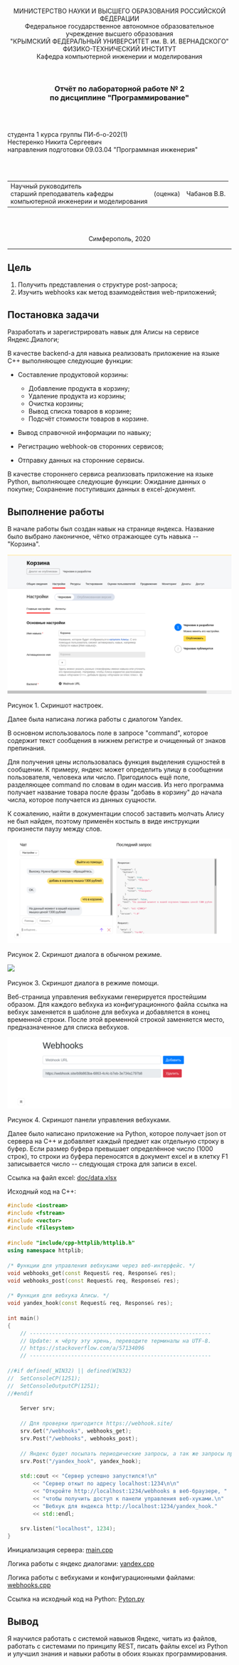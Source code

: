 <p align="center">МИНИСТЕРСТВО НАУКИ  И ВЫСШЕГО ОБРАЗОВАНИЯ РОССИЙСКОЙ ФЕДЕРАЦИИ<br>
Федеральное государственное автономное образовательное учреждение высшего образования<br>
"КРЫМСКИЙ ФЕДЕРАЛЬНЫЙ УНИВЕРСИТЕТ им. В. И. ВЕРНАДСКОГО"<br>
ФИЗИКО-ТЕХНИЧЕСКИЙ ИНСТИТУТ<br>
Кафедра компьютерной инженерии и моделирования</p>
<br>
<h3 align="center">Отчёт по лабораторной работе № 2<br> по дисциплине "Программирование"</h3>
<br><br>
<p>студента 1 курса группы ПИ-б-о-202(1)<br>Нестеренко Никита Сергеевич<br>
направления подготовки 09.03.04 "Программная инженерия"</p>
<br><br>
<table>
<tr><td>Научный руководитель<br> старший преподаватель кафедры<br> компьютерной инженерии и моделирования</td>
<td>(оценка)</td>
<td>Чабанов В.В.</td>
</tr>
</table>
<br><br>
<p align="center">Симферополь, 2020</p>
<hr>

## Цель
1. Получить представления о структуре post-запроса;
2. Изучить webhooks как метод взаимодействия web-приложений;

## Постановка задачи

Разработать и зарегистрировать навык для Алисы на сервисе Яндекс.Диалоги;

В качестве backend-a для навыка реализовать приложение на языке С++ выполняющее следующие функции:

- Составление продуктовой корзины:
    - Добавление продукта в корзину;
    - Удаление продукта из корзины;
    - Очистка корзины;
    - Вывод списка товаров в корзине;
    - Подсчёт стоимости товаров в корзине.

- Вывод справочной информации по навыку;

- Регистрацию webhook-ов сторонних сервисов;

- Отправку данных на сторонние сервисы. 

В качестве стороннего сервиса реализовать приложение на языке Python, выполняющее следующие функции:
    Ожидание данных о покупке;
    Сохранение поступивших данных в excel-документ.

## Выполнение работы
<!--
    Скриншот со страницы настроек навыка (должно быть видно название);
    Демонстрация работы функционала Корзина (достаточно скриншота с диалогом);
    Демонстрация работы функционала Помощь (достаточно скриншота с диалогом);
    Скриншот страницы управления webhook-ами с добавленным webhook-ом клиентского приложения;
    Ссылка на excel-файл заполненный клиентским приложением. Сам файл разместить в репозитории. Не обязательно делать 1000 записей, размер буфера можно уменьшить;
    Полный исходный код серверного приложения;
    Полный исходный код клиентского приложения;
-->
<!-- data.xlsx  default-mode.png  help-mode.png  settings-screenshot.png  webhooks.png -->

В начале работы был создан навык на странице яндекса. Название было выбрано лаконичное, чётко отражающее суть навыка -- "Корзина".

![](doc/2020-12-16_20-39-08.png)

  Рисунок 1. Скриншот настроек.

Далее была написана логика работы с диалогом Yandex.

В основном использовалось поле в запросе "command", которое содержит текст сообщения в нижнем регистре и очищенный от знаков препинания.

Для получения цены использовалась функция выделения сущностей в сообщении. К примеру, яндекс может определить улицу в сообщении пользователя, человека или число.
Пригодилось ещё поле, разделяющее command по словам в один массив. Из него программа получает название товара после фразы "добавь в корзину" до начала числа,
которое получается из данных сущности.

К сожалению, найти в документации способ заставить молчать Алису не был найден, поэтому применён костыль в виде инструкции произнести паузу между слов.

![](doc/2020-12-16_20-37-26.png)

  Рисунок 2. Скриншот диалога в обычном режиме.

![](doc/e2020-12-16_20-38-13.png)

  Рисунок 3. Скриншот диалога в режиме помощи.

Веб-страница управления вебхуками генерируется простейшим образом. Для каждого вебхука из конфигурационного файла ссылка на вебхук заменяется 
в шаблоне для вебхука и добавляется в конец временной строки. После этой временной строкой заменяется место, предназначенное для списка вебхуков.

![](doc/vebhyk.png)

  Рисунок 4. Скриншот панели управления вебхуками.

Далее было написано приложение на Python, которое получает json от сервера на C++ и добавляет каждый предмет как отдельную строку в буфер.
Если размер буфера превышает определённое число (1000 строк), то строки из буфера переносятся в документ excel и в клетку F1 записывается число --
следующая строка для записи в excel.

Ссылка на файл excel: [doc/data.xlsx](doc/data.xlsx)

Исходный код на C++:

```cpp
#include <iostream>
#include <fstream>
#include <vector>
#include <filesystem>

#include "include/cpp-httplib/httplib.h"
using namespace httplib;

/* Функции для управления вебхуками через веб-интерфейс. */
void webhooks_get(const Request& req, Response& res);
void webhooks_post(const Request& req, Response& res);

/* Функция для вебхука Алисы. */
void yandex_hook(const Request& req, Response& res);

int main()
{
	// ---------------------------------------------------------
	// Update: к чёрту эту хрень, переводите терминалы на UTF-8.
	// https://stackoverflow.com/a/57134096
	// ---------------------------------------------------------

//#if defined(_WIN32) || defined(WIN32)
//	SetConsoleCP(1251);
//	SetConsoleOutputCP(1251);
//#endif

	Server srv;

	// Для проверки пригодится https://webhook.site/
	srv.Get("/webhooks", webhooks_get);
	srv.Post("/webhooks", webhooks_post);

	// Яндекс будет посылать периодические запросы, а так же запросы при изменении состояния чатов.
	srv.Post("/yandex_hook", yandex_hook);

	std::cout << "Сервер успешно запустился!\n"
		<< "Сервер откыт по адресу localhost:1234\n\n"
		<< "Откройте http://localhost:1234/webhooks в веб-браузере, "
		<< "чтобы получить доступ к панели управления веб-хуками.\n"
		<< "Вебхук для яндекса http://localhost:1234/yandex_hook."
		<< std::endl;

	srv.listen("localhost", 1234);
}
```

Инициализация сервера: [main.cpp](C++/main.cpp)

Логика работы с яндекс диалогами: [yandex.cpp](C++/yandex.cpp)

Логика работы с вебхуками и конфигурационными файлами: [webhooks.cpp](C++/webhooks.cpp)

Ссылка на исходный код на Python: [Pyton.py](Python/script.py)

## Вывод

Я научился работать с системой навыков Яндекс, читать из файлов, работать с системами по принципу REST, писать файлы excel из Python и улучшил  знания и навыки
работы в обоих языках программирования.
